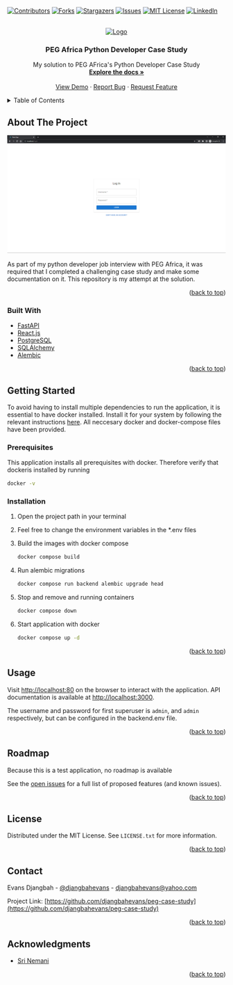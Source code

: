 <div id="top"></div>
<!--
*** Thanks for checking out the Best-README-Template. If you have a suggestion
*** that would make this better, please fork the repo and create a pull request
*** or simply open an issue with the tag "enhancement".
*** Don't forget to give the project a star!
*** Thanks again! Now go create something AMAZING! :D
-->

<!-- PROJECT SHIELDS -->
<!--
*** I'm using markdown "reference style" links for readability.
*** Reference links are enclosed in brackets [ ] instead of parentheses ( ).
*** See the bottom of this document for the declaration of the reference variables
*** for contributors-url, forks-url, etc. This is an optional, concise syntax you may use.
*** https://www.markdownguide.org/basic-syntax/#reference-style-links
-->
[![Contributors][contributors-shield]][contributors-url]
[![Forks][forks-shield]][forks-url]
[![Stargazers][stars-shield]][stars-url]
[![Issues][issues-shield]][issues-url]
[![MIT License][license-shield]][license-url]
[![LinkedIn][linkedin-shield]][linkedin-url]

<!-- PROJECT LOGO -->
<br />
<div align="center">
  <a href="https://github.com/djangbahevans/peg-case-study">
    <img src="images/logo.png" alt="Logo" width="80" height="80">
  </a>

<h3 align="center">PEG Africa Python Developer Case Study</h3>

  <p align="center">
    My solution to PEG AFrica's Python Developer Case Study
    <br />
    <a href="https://github.com/djangbahevans/peg-case-study"><strong>Explore the docs »</strong></a>
    <br />
    <br />
    <a href="https://github.com/djangbahevans/peg-case-study">View Demo</a>
    ·
    <a href="https://github.com/djangbahevans/peg-case-study/issues">Report Bug</a>
    ·
    <a href="https://github.com/djangbahevans/peg-case-study/issues">Request Feature</a>
  </p>
</div>

<!-- TABLE OF CONTENTS -->
<details>
  <summary>Table of Contents</summary>
  <ol>
    <li>
      <a href="#about-the-project">About The Project</a>
      <ul>
        <li><a href="#built-with">Built With</a></li>
      </ul>
    </li>
    <li>
      <a href="#getting-started">Getting Started</a>
      <ul>
        <li><a href="#prerequisites">Prerequisites</a></li>
        <li><a href="#installation">Installation</a></li>
      </ul>
    </li>
    <li><a href="#usage">Usage</a></li>
    <li><a href="#roadmap">Roadmap</a></li>
    <li><a href="#license">License</a></li>
    <li><a href="#contact">Contact</a></li>
    <li><a href="#acknowledgments">Acknowledgments</a></li>
  </ol>
</details>

<!-- ABOUT THE PROJECT -->
## About The Project

[![Product Name Screen Shot][product-screenshot]](https://example.com)

As part of my python developer job interview with PEG Africa, it was required that I completed a challenging case study and make some documentation on it. This repository is my attempt at the solution.

<p align="right">(<a href="#top">back to top</a>)</p>

### Built With

* [FastAPI](https://fastapi.tiangolo.com/)
* [React.js](https://reactjs.org/)
* [PostgreSQL](https://www.postgresql.org/)
* [SQLAlchemy](https://www.sqlalchemy.org/)
* [Alembic](https://alembic.sqlalchemy.org/)

<p align="right">(<a href="#top">back to top</a>)</p>

<!-- GETTING STARTED -->
## Getting Started

To avoid having to install multiple dependencies to run the application, it is essential to have docker installed. Install it for your system by following the relevant instructions [here](https://docs.docker.com/get-docker/). All neccesary docker and docker-compose files have been provided.

### Prerequisites

This application installs all prerequisites with docker. Therefore verify that dockeris installed by running

  ```sh
  docker -v
  ```

### Installation

1. Open the project path in your terminal

2. Feel free to change the environment variables in the *.env files

3. Build the images with docker compose

   ```sh
   docker compose build
   ```

4. Run alembic migrations

   ```sh
   docker compose run backend alembic upgrade head
   ```

5. Stop and remove and running containers

   ```sh
   docker compose down
   ```

6. Start application with docker

   ```sh
   docker compose up -d
   ```

<p align="right">(<a href="#top">back to top</a>)</p>

<!-- USAGE EXAMPLES -->
## Usage

Visit [http://localhost:80](http://localhost:80) on the browser to interact with the application. API documentation is available at [http://localhost:3000](http://localhost:3000/docs).

The username and password for first superuser is `admin`, and `admin` respectively, but can be configured in the backend.env file.

<p align="right">(<a href="#top">back to top</a>)</p>

<!-- ROADMAP -->
## Roadmap

Because this is a test application, no roadmap is available

See the [open issues](https://github.com/djangbahevans/peg-case-study/issues) for a full list of proposed features (and known issues).

<p align="right">(<a href="#top">back to top</a>)</p>

<!-- LICENSE -->
## License

Distributed under the MIT License. See `LICENSE.txt` for more information.

<p align="right">(<a href="#top">back to top</a>)</p>

<!-- CONTACT -->
## Contact

Evans Djangbah - [@djangbahevans](https://twitter.com/djangbahevans) - djangbahevans@yahoo.com

Project Link: [https://github.com/djangbahevans/peg-case-study](https://github.com/djangbahevans/peg-case-study)

<p align="right">(<a href="#top">back to top</a>)</p>

<!-- ACKNOWLEDGMENTS -->
## Acknowledgments

* [Sri Nemani](https://www.linkedin.com/in/kameswari-srivalli-nemani-41638aa8)

<p align="right">(<a href="#top">back to top</a>)</p>

<!-- MARKDOWN LINKS & IMAGES -->
<!-- https://www.markdownguide.org/basic-syntax/#reference-style-links -->
[contributors-shield]: https://img.shields.io/github/contributors/djangbahevans/peg-case-study.svg?style=for-the-badge
[contributors-url]: https://github.com/djangbahevans/peg-case-study/graphs/contributors
[forks-shield]: https://img.shields.io/github/forks/djangbahevans/peg-case-study.svg?style=for-the-badge
[forks-url]: https://github.com/djangbahevans/peg-case-study/network/members
[stars-shield]: https://img.shields.io/github/stars/djangbahevans/peg-case-study.svg?style=for-the-badge
[stars-url]: https://github.com/djangbahevans/peg-case-study/stargazers
[issues-shield]: https://img.shields.io/github/issues/djangbahevans/peg-case-study.svg?style=for-the-badge
[issues-url]: https://github.com/djangbahevans/peg-case-study/issues
[license-shield]: https://img.shields.io/github/license/djangbahevans/peg-case-study.svg?style=for-the-badge
[license-url]: https://github.com/djangbahevans/peg-case-study/blob/master/LICENSE.txt
[linkedin-shield]: https://img.shields.io/badge/-LinkedIn-black.svg?style=for-the-badge&logo=linkedin&colorB=555
[linkedin-url]: https://linkedin.com/in/djangbahevans
[product-screenshot]: images/screenshot.png
